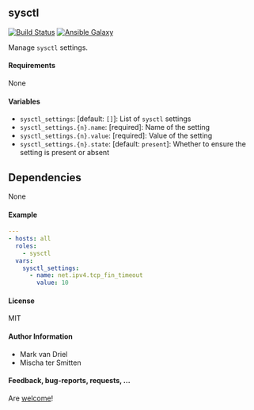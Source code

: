 ## sysctl

[![Build Status](https://travis-ci.org/Oefenweb/ansible-sysctl.svg?branch=master)](https://travis-ci.org/Oefenweb/ansible-sysctl)
[![Ansible Galaxy](http://img.shields.io/badge/ansible--galaxy-sysctl-blue.svg)](https://galaxy.ansible.com/Oefenweb/sysctl)

Manage `sysctl` settings.

#### Requirements

None

#### Variables

* `sysctl_settings`: [default: `[]`]: List of `sysctl` settings
* `sysctl_settings.{n}.name`: [required]: Name of the setting
* `sysctl_settings.{n}.value`: [required]: Value of the setting
* `sysctl_settings.{n}.state`: [default: `present`]: Whether to ensure the setting is present or absent

## Dependencies

None

#### Example

```yaml
---
- hosts: all
  roles:
    - sysctl
  vars:
    sysctl_settings:
      - name: net.ipv4.tcp_fin_timeout
        value: 10
```

#### License

MIT

#### Author Information

* Mark van Driel
* Mischa ter Smitten

#### Feedback, bug-reports, requests, ...

Are [welcome](https://github.com/Oefenweb/ansible-sysctl/issues)!
